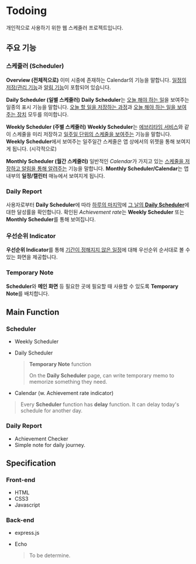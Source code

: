 # Todoing

개인적으로 사용하기 위한 웹 스케줄러 프로젝트입니다.



## 주요 기능

### 스케줄러 (Scheduler)

**Overview (전체적으로)**
이미 시중에 존재하는 Calendar의 기능을 말합니다.
<u>일정의 저장/관리 기능</u>과 <u>알림 기능</u>이 포함되어 있습니다.

**Daily Scheduler (일별 스케줄러)**
**Daily Scheduler**는 <u>오늘 해야 하는 일</u>을 보여주는 일종의 표시 기능을 말합니다.
<u>오늘 할 일을 저장하는 과정</u>과 <u>오늘 해야 하는 일을 보여주는 장치</u> 모두를 의미합니다.

**Weekly Scheduler (주별 스케줄러)**
**Weekly Scheduler**는 [에브리타임 서비스](https://everytime.kr/)와 같이 스케줄을 미리 저장하고 <u>일주일 단위의 스케줄을 보여주는</u> 기능을 말합니다.
**Weekly Scheduler**에서 보여주는 일주일간 스케줄은 앱 상에서의 위젯을 통해 보여지게 됩니다. (시각적으로)

**Monthly Scheduler (월간 스케줄러)**
일반적인 *Calendar*가 가지고 있는 <u>스케줄을 저장하고 알림을 통해 알려주는</u> 기능을 말합니다.
**Monthly Scheduler/Calendar**는 앱 내부의 **일정/캘린터** 매뉴에서 보여지게 됩니다.



### Daily Report

사용자로부터 **Daily Scheduler**에 따라 <u>하루의 마지막</u>에 <u>그 날의 **Daily  Scheduler**</u>에 대한 달성률을 확인합니다.
확인된 *Achievement rate*는 **Weekly Scheduler** 또는 **Monthly Scheduler**를 통해 보여집니다.



### 우선순위 Indicator

**우선순위 Indicator**를 통해 <u>기간이 정해지지 않은 일정</u>에 대해 우선순위 순서대로 볼 수 있는 화면을 제공합니다.



### Temporary Note

**Scheduler**와 **메인 화면** 등 필요한 곳에 필요할 때 사용할 수 있도록 **Temporary Note**를 배치합니다.



## Main Function

### Scheduler

* Weekly Scheduler

* Daily Scheduler

  > **Temporary Note** function
  >
  > On the **Daily Scheduler** page, can write temporary memo to memorize something they need.

* Calendar (w. Achievement rate indicator)

> Every **Scheduler** function has **delay** function.
> It can delay today's schedule for another day.



### Daily Report

* Achievement Checker
* Simple note for daily journey.



## Specification

### Front-end

* HTML
* CSS3
* Javascript

### Back-end

* express.js

* Echo

  > To be determine.

